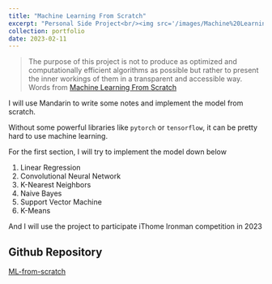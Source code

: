 ```yaml
---
title: "Machine Learning From Scratch"
excerpt: "Personal Side Project<br/><img src='/images/Machine%20Learning%20from Scratch.png' width="100%">"
collection: portfolio
date: 2023-02-11
---
```


> The purpose of this project is not to produce as optimized and computationally efficient algorithms as possible but rather to present the inner workings of them in a transparent and accessible way.
<br> Words from [Machine Learning From Scratch](https://github.com/eriklindernoren/ML-From-Scratch)

I will use Mandarin to write some notes and implement the model from scratch.

Without some powerful libraries like `pytorch` or `tensorflow`, it can be pretty hard to use machine learning.

For the first section, I will try to implement the model down below
1. Linear Regression
2. Convolutional Neural Network
3. K-Nearest Neighbors
4. Naive Bayes
5. Support Vector Machine
6. K-Means

And I will use the project to participate iThome Ironman competition in 2023

Github Repository
---
[ML-from-scratch](https://github.com/jacksonchen1998/ML-from-scratch)